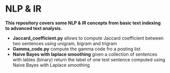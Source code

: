 # NLP & IR
**This repository covers some NLP & IR concepts from basic text indexing to advanced text analysis.**
* **Jaccard_coefficient.py** allows to compute Jaccard coefficient between two sentences using unigram, bigram and trigram
* **Gamma_code.py** compute the gamma code fro a posting list
* **Naive Bayes with laplace smoothing** given a collection of sentences with lables (binary) return the label of one test sentence computed using Naive Bayes with Laplace smoothing  
